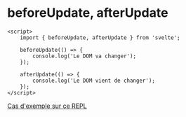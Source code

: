 <!-- .slide: class="with-code-bg-dark" -->

# beforeUpdate, afterUpdate

```svelte
<script>
	import { beforeUpdate, afterUpdate } from 'svelte';

	beforeUpdate(() => {
		console.log('Le DOM va changer');
	});

	afterUpdate(() => {
		console.log('Le DOM vient de changer');
	});
</script>
```

[Cas d'exemple sur ce REPL]()
